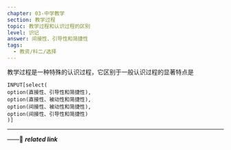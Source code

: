 ```yaml
---
chapter: 03-中学教学
section: 教学过程
topic: 教学过程和认识过程的区别
level: 识记
answer: 间接性、引导性和简捷性
tags:
  - 教资/科二/选择
---
```


教学过程是一种特殊的认识过程，它区别于一般认识过程的显著特点是

```meta-bind
INPUT[select(
option(直接性、引导性和简捷性),
option(直接性、被动性和简捷性),
option(间接性、被动性和简捷性),
option(间接性、引导性和简捷性)
)]
```

---
——🔗 ***related link***